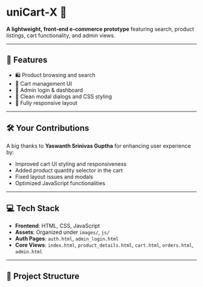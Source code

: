 # uniCart‑X 🚀

**A lightweight, front‑end e‑commerce prototype** featuring search, product listings, cart functionality, and admin views.

---

## 🎯 Features

- 🛍 Product browsing and search
- 🛒 Cart management UI
- 🔐 Admin login & dashboard
- 🧩 Clean modal dialogs and CSS styling
- 📱 Fully responsive layout

---

## 🛠️ Your Contributions

A big thanks to **Yaswanth Srinivas Guptha** for enhancing user experience by:

- Improved cart UI styling and responsiveness
- Added product quantity selector in the cart
- Fixed layout issues and modals
- Optimized JavaScript functionalities

---

## 💻 Tech Stack

- **Frontend**: HTML, CSS, JavaScript  
- **Assets**: Organized under `images/`, `js/`  
- **Auth Pages**: `auth.html`, `admin_login.html`  
- **Core Views**: `index.html`, `product_details.html`, `cart.html`, `orders.html`, `admin.html`

---

## 📁 Project Structure

